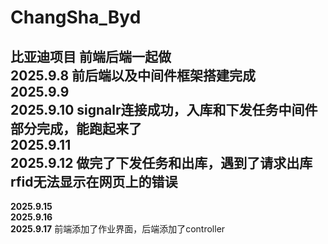 # ChangSha_Byd
比亚迪项目 前端后端一起做  
**2025.9.8** 前后端以及中间件框架搭建完成  
**2025.9.9**   
**2025.9.10** signalr连接成功，入库和下发任务中间件部分完成，能跑起来了  
**2025.9.11**  
**2025.9.12** 做完了下发任务和出库，遇到了请求出库rfid无法显示在网页上的错误  
--
**2025.9.15**   
**2025.9.16**    
**2025.9.17** 前端添加了作业界面，后端添加了controller 
